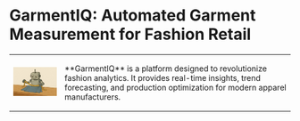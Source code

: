 # GarmentIQ: Automated Garment Measurement for Fashion Retail

<table display: flex; align-items: center;>
  <tr>
    <td>
      <img src="https://raw.githubusercontent.com/lygitdata/GarmentIQ/refs/heads/gh-pages/asset/img/bg.jpg" alt="GatmentIQ Background Image" width="300px"/>
    </td>
    <td>
      <p>
        **GarmentIQ** is a platform designed to revolutionize fashion analytics.  
        It provides real-time insights, trend forecasting, and production optimization  
        for modern apparel manufacturers.
      </p>
    </td>
  </tr>
</table>
